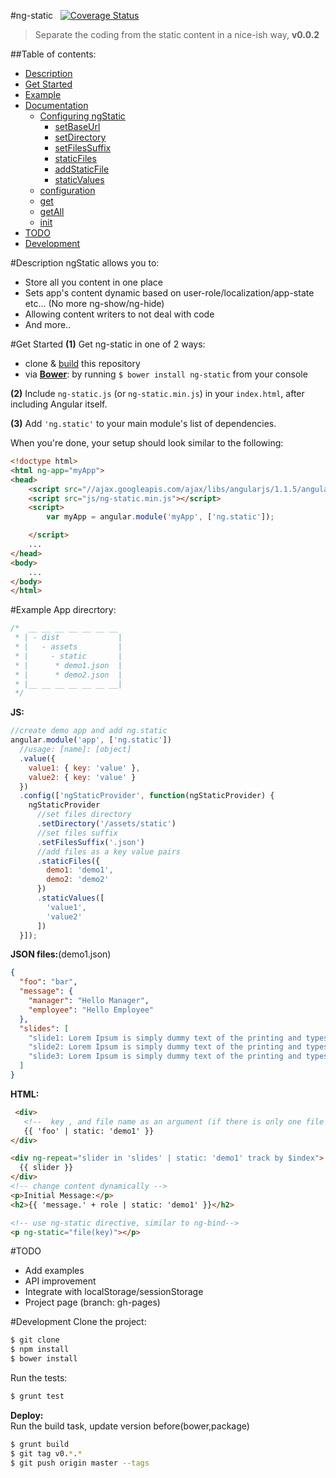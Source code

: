 #ng-static &nbsp; [![Coverage Status](https://coveralls.io/repos/a8m/ng-static/badge.png?branch=master)](https://coveralls.io/r/a8m/ng-static?branch=master)
>Separate the coding from the static content in a nice-ish way, **v0.0.2**

##Table of contents:
- [Description](#description)
- [Get Started](#get-started)
- [Example](#example)
- [Documentation](documentation)
  - [Configuring ngStatic](#configuring-ngstatic)
    - [setBaseUrl]()
    - [setDirectory]()
    - [setFilesSuffix]()
    - [staticFiles]()
    - [addStaticFile]()
    - [staticValues]()
  - [configuration]()
  - [get]()
  - [getAll]()
  - [init]()
- [TODO](#todo)
- [Development](#development)

#Description
ngStatic allows you to:</br>
- Store all you content in one place
- Sets app's content dynamic based on user-role/localization/app-state etc... (No more ng-show/ng-hide)
- Allowing content writers to not deal with code
- And more..

#Get Started
**(1)** Get ng-static in one of 2 ways:
  - clone & [build](#developing) this repository
  - via **[Bower](http://bower.io/)**: by running `$ bower install ng-static` from your console

**(2)** Include `ng-static.js` (or `ng-static.min.js`) in your `index.html`, after including Angular itself.

**(3)** Add `'ng.static'` to your main module's list of dependencies.

When you're done, your setup should look similar to the following:

```html
<!doctype html>
<html ng-app="myApp">
<head>
    <script src="//ajax.googleapis.com/ajax/libs/angularjs/1.1.5/angular.min.js"></script>
    <script src="js/ng-static.min.js"></script>
    <script>
        var myApp = angular.module('myApp', ['ng.static']);

    </script>
    ...
</head>
<body>
    ...
</body>
</html>
```
#Example
App direcrtory:
```js
/*  __ __ __ __ __ __ __
 * | - dist             |
 * |   - assets         |
 * |     - static       |
 * |      * demo1.json  |
 * |      * demo2.json  |
 * |__ __ __ __ __ __ __|
 */
```
**JS:**
```js
//create demo app and add ng.static
angular.module('app', ['ng.static'])
  //usage: [name]: [object]
  .value({
    value1: { key: 'value' },
    value2: { key: 'value' }
  })
  .config(['ngStaticProvider', function(ngStaticProvider) {
    ngStaticProvider
      //set files directory
      .setDirectory('/assets/static')
      //set files suffix
      .setFilesSuffix('.json')
      //add files as a key value pairs
      .staticFiles({
        demo1: 'demo1',
        demo2: 'demo2'
      })
      .staticValues([
        'value1',
        'value2'
      ])
  }]);
```
**JSON files:**(demo1.json)
```json
{
  "foo": "bar",
  "message": {
    "manager": "Hello Manager",
    "employee": "Hello Employee"
  },
  "slides": [
    "slide1: Lorem Ipsum is simply dummy text of the printing and typesetting industry.",
    "slide2: Lorem Ipsum is simply dummy text of the printing and typesetting industry.",
    "slide3: Lorem Ipsum is simply dummy text of the printing and typesetting industry."
  ]
}
```
**HTML:**
```html
 <div>
   <!--  key , and file name as an argument (if there is only one file use: {{ 'key' | static }} )-->
   {{ 'foo' | static: 'demo1' }}
</div>

<div ng-repeat="slider in 'slides' | static: 'demo1' track by $index">
  {{ slider }}
</div>
<!-- change content dynamically -->
<p>Initial Message:</p>
<h2>{{ 'message.' + role | static: 'demo1' }}</h2>

<!-- use ng-static directive, similar to ng-bind-->
<p ng-static="file(key)"></p>
```
#TODO
- Add examples
- API improvement
- Integrate with localStorage/sessionStorage
- Project page (branch: gh-pages)

#Development
Clone the project: <br/>
```sh
$ git clone 
$ npm install
$ bower install
```
Run the tests:
```sh
$ grunt test
```
**Deploy:**<br/>
Run the build task, update version before(bower,package)
```sh
$ grunt build
$ git tag v0.*.*
$ git push origin master --tags
